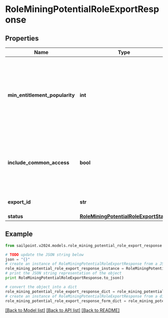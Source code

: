 # RoleMiningPotentialRoleExportResponse


## Properties

Name | Type | Description | Notes
------------ | ------------- | ------------- | -------------
**min_entitlement_popularity** | **int** | The minimum popularity among identities in the role which an entitlement must have to be included in the report | [optional] 
**include_common_access** | **bool** | If false, do not include entitlements that are highly popular among the entire orginization | [optional] 
**export_id** | **str** | ID used to reference this export | [optional] 
**status** | [**RoleMiningPotentialRoleExportState**](RoleMiningPotentialRoleExportState.md) |  | [optional] 

## Example

```python
from sailpoint.v2024.models.role_mining_potential_role_export_response import RoleMiningPotentialRoleExportResponse

# TODO update the JSON string below
json = "{}"
# create an instance of RoleMiningPotentialRoleExportResponse from a JSON string
role_mining_potential_role_export_response_instance = RoleMiningPotentialRoleExportResponse.from_json(json)
# print the JSON string representation of the object
print RoleMiningPotentialRoleExportResponse.to_json()

# convert the object into a dict
role_mining_potential_role_export_response_dict = role_mining_potential_role_export_response_instance.to_dict()
# create an instance of RoleMiningPotentialRoleExportResponse from a dict
role_mining_potential_role_export_response_form_dict = role_mining_potential_role_export_response.from_dict(role_mining_potential_role_export_response_dict)
```
[[Back to Model list]](../README.md#documentation-for-models) [[Back to API list]](../README.md#documentation-for-api-endpoints) [[Back to README]](../README.md)


